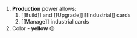 1. **Production** power allows:
	1. [[Build]] and [[Upgrade]] [[Industrial]] cards
	2. [[Manage]] industrial cards
2. Color - **yellow** 🟡
